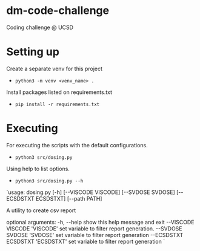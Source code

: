 # dm-code-challenge
Coding challenge @ UCSD

# Setting up

Create a separate venv for this project

*  `python3 -m venv <venv_name> .`

Install packages listed on requirements.txt

*  `pip install -r requirements.txt`

# Executing

For executing the scripts with the default configurations.
*  `python3 src/dosing.py`

Using help to list options.
* `python3 src/dosing.py --h`

`usage: dosing.py [-h] [--VISCODE VISCODE] [--SVDOSE SVDOSE]
                 [--ECSDSTXT ECSDSTXT] [--path PATH]

A utility to create csv report

optional arguments:
  -h, --help           show this help message and exit
  --VISCODE VISCODE    'VISCODE' set variable to filter report generation.
  --SVDOSE SVDOSE      'SVDOSE' set variable to filter report generation
  --ECSDSTXT ECSDSTXT  'ECSDSTXT' set variable to filter report generation
`



